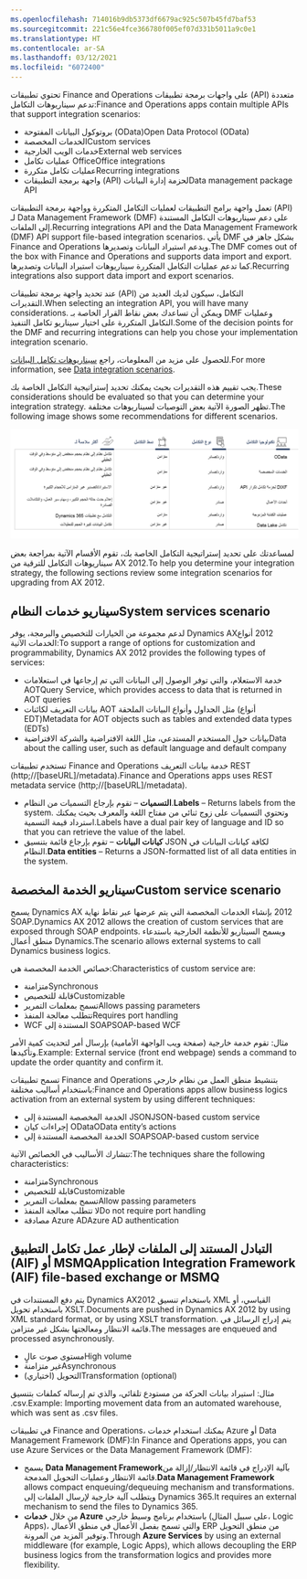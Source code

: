 ```yaml
---
ms.openlocfilehash: 714016b9db5373df6679ac925c507b45fd7baf53
ms.sourcegitcommit: 221c56e4fce366780f005ef07d331b5011a9c0e1
ms.translationtype: HT
ms.contentlocale: ar-SA
ms.lasthandoff: 03/12/2021
ms.locfileid: "6072400"
---
```

<span data-ttu-id="2dfd6-101">تحتوي تطبيقات Finance and Operations على واجهات برمجة تطبيقات (API) متعددة تدعم سيناريوهات التكامل:</span><span class="sxs-lookup"><span data-stu-id="2dfd6-101">Finance and Operations apps contain multiple APIs that support integration scenarios:</span></span>
 
- <span data-ttu-id="2dfd6-102">بروتوكول البيانات المفتوحة (OData)</span><span class="sxs-lookup"><span data-stu-id="2dfd6-102">Open Data Protocol (OData)</span></span>
- <span data-ttu-id="2dfd6-103">الخدمات المخصصة</span><span class="sxs-lookup"><span data-stu-id="2dfd6-103">Custom services</span></span>
- <span data-ttu-id="2dfd6-104">خدمات الويب الخارجية</span><span class="sxs-lookup"><span data-stu-id="2dfd6-104">External web services</span></span>
- <span data-ttu-id="2dfd6-105">عمليات تكامل Office‬‏‫</span><span class="sxs-lookup"><span data-stu-id="2dfd6-105">Office integrations</span></span>
- <span data-ttu-id="2dfd6-106">عمليات تكامل متكررة</span><span class="sxs-lookup"><span data-stu-id="2dfd6-106">Recurring integrations</span></span>
- <span data-ttu-id="2dfd6-107">واجهة برمجة التطبيقات (API) لحزمة إدارة البيانات</span><span class="sxs-lookup"><span data-stu-id="2dfd6-107">Data management package API</span></span>

<span data-ttu-id="2dfd6-108">تعمل واجهة برامج التطبيقات لعمليات التكامل المتكررة وواجهة برمجة التطبيقات (API) لـ Data Management Framework‏ (DMF) على دعم سيناريوهات التكامل المستندة إلى الملفات.</span><span class="sxs-lookup"><span data-stu-id="2dfd6-108">Recurring integrations API and the Data Management Framework (DMF) API support file-based integration scenarios.</span></span> <span data-ttu-id="2dfd6-109">يأتي DMF بشكل جاهز في Finance and Operations ويدعم استيراد البيانات وتصديرها.</span><span class="sxs-lookup"><span data-stu-id="2dfd6-109">The DMF comes out of the box with Finance and Operations and supports data import and export.</span></span> <span data-ttu-id="2dfd6-110">كما تدعم عمليات التكامل المتكررة سيناريوهات استيراد البيانات وتصديرها.</span><span class="sxs-lookup"><span data-stu-id="2dfd6-110">Recurring integrations also support data import and export scenarios.</span></span>

<span data-ttu-id="2dfd6-111">عند تحديد واجهة برمجة تطبيقات (API) التكامل، سيكون لديك العديد من التقديرات.</span><span class="sxs-lookup"><span data-stu-id="2dfd6-111">When selecting an integration API, you will have many considerations.</span></span> <span data-ttu-id="2dfd6-112">ويمكن أن تساعدك بعض نقاط القرار الخاصة بـ DMF وعمليات التكامل المتكررة على اختيار سيناريو تكامل التنفيذ.</span><span class="sxs-lookup"><span data-stu-id="2dfd6-112">Some of the decision points for the DMF and recurring integrations can help you chose your implementation integration scenario.</span></span>

<span data-ttu-id="2dfd6-113">للحصول على مزيد من المعلومات، راجع [سيناريوهات تكامل البيانات](https://docs.microsoft.com/learn/modules/integration-patterns-finance-operations/4-scenarios/?azure-portal=true).</span><span class="sxs-lookup"><span data-stu-id="2dfd6-113">For more information, see [Data integration scenarios](https://docs.microsoft.com/learn/modules/integration-patterns-finance-operations/4-scenarios/?azure-portal=true).</span></span>

<span data-ttu-id="2dfd6-114">يجب تقييم هذه التقديرات بحيث يمكنك تحديد إستراتيجية التكامل الخاصة بك.</span><span class="sxs-lookup"><span data-stu-id="2dfd6-114">These considerations should be evaluated so that you can determine your integration strategy.</span></span> <span data-ttu-id="2dfd6-115">تظهر الصورة الآتية بعض التوصيات لسيناريوهات مختلفة.</span><span class="sxs-lookup"><span data-stu-id="2dfd6-115">The following image shows some recommendations for different scenarios.</span></span>

![جدول التوصيات لسيناريوهات التكامل المختلفة.](../media/strategy.png)

<span data-ttu-id="2dfd6-117">لمساعدتك على تحديد إستراتيجية التكامل الخاصة بك، تقوم الأقسام الآتية بمراجعة بعض سيناريوهات التكامل للترقية من AX ‏2012.</span><span class="sxs-lookup"><span data-stu-id="2dfd6-117">To help you determine your integration strategy, the following sections review some integration scenarios for upgrading from AX 2012.</span></span>

## <a name="system-services-scenario"></a><span data-ttu-id="2dfd6-118">سيناريو خدمات النظام</span><span class="sxs-lookup"><span data-stu-id="2dfd6-118">System services scenario</span></span>

<span data-ttu-id="2dfd6-119">لدعم مجموعة من الخيارات للتخصيص والبرمجة، يوفر Dynamics AX‏ 2012 أنواع الخدمات الآتية:</span><span class="sxs-lookup"><span data-stu-id="2dfd6-119">To support a range of options for customization and programmability, Dynamics AX 2012 provides the following types of services:</span></span>

- <span data-ttu-id="2dfd6-120">خدمة الاستعلام، والتي توفر الوصول إلى البيانات التي تم إرجاعها في استعلامات AOT</span><span class="sxs-lookup"><span data-stu-id="2dfd6-120">Query Service, which provides access to data that is returned in AOT queries</span></span>
- <span data-ttu-id="2dfd6-121">بيانات التعريف لكائنات AOT مثل الجداول وأنواع البيانات الملحقة (أنواع EDT)</span><span class="sxs-lookup"><span data-stu-id="2dfd6-121">Metadata for AOT objects such as tables and extended data types (EDTs)</span></span>
- <span data-ttu-id="2dfd6-122">بيانات حول المستخدم المستدعي، مثل اللغة الافتراضية والشركة الافتراضية</span><span class="sxs-lookup"><span data-stu-id="2dfd6-122">Data about the calling user, such as default language and default company</span></span>

<span data-ttu-id="2dfd6-123">تستخدم تطبيقات Finance and Operations خدمة بيانات التعريف REST ‏(‎http;‎//\[‎baseURL]/metadata).</span><span class="sxs-lookup"><span data-stu-id="2dfd6-123">Finance and Operations apps uses REST metadata service (http;//\[baseURL]/metadata).</span></span> 

- <span data-ttu-id="2dfd6-124">**التسميات** – تقوم بإرجاع التسميات من النظام.</span><span class="sxs-lookup"><span data-stu-id="2dfd6-124">**Labels** – Returns labels from the system.</span></span> <span data-ttu-id="2dfd6-125">وتحتوي التسميات على زوج ثنائي من مفتاح اللغة والمعرف بحيث يمكنك استرداد قيمة التسمية.</span><span class="sxs-lookup"><span data-stu-id="2dfd6-125">Labels have a dual pair key of language and ID so that you can retrieve the value of the label.</span></span>
- <span data-ttu-id="2dfd6-126">**كيانات البيانات** – تقوم بإرجاع قائمة بتنسيق JSON لكافة كيانات البيانات في النظام.</span><span class="sxs-lookup"><span data-stu-id="2dfd6-126">**Data entities** – Returns a JSON-formatted list of all data entities in the system.</span></span>

## <a name="custom-service-scenario"></a><span data-ttu-id="2dfd6-127">سيناريو الخدمة المخصصة</span><span class="sxs-lookup"><span data-stu-id="2dfd6-127">Custom service scenario</span></span>


<span data-ttu-id="2dfd6-128">يسمح Dynamics AX ‏2012 بإنشاء الخدمات المخصصة التي يتم عرضها عبر نقاط نهاية SOAP.</span><span class="sxs-lookup"><span data-stu-id="2dfd6-128">Dynamics AX 2012 allows the creation of custom services that are exposed through SOAP endpoints.</span></span> <span data-ttu-id="2dfd6-129">ويسمح السيناريو للأنظمة الخارجية باستدعاء منطق أعمال Dynamics.</span><span class="sxs-lookup"><span data-stu-id="2dfd6-129">The scenario allows external systems to call Dynamics business logics.</span></span>

<span data-ttu-id="2dfd6-130">خصائص الخدمة المخصصة هي:</span><span class="sxs-lookup"><span data-stu-id="2dfd6-130">Characteristics of custom service are:</span></span> 

- <span data-ttu-id="2dfd6-131">متزامنة</span><span class="sxs-lookup"><span data-stu-id="2dfd6-131">Synchronous</span></span>
- <span data-ttu-id="2dfd6-132">قابلة للتخصيص</span><span class="sxs-lookup"><span data-stu-id="2dfd6-132">Customizable</span></span>
- <span data-ttu-id="2dfd6-133">تسمح بمعلمات التمرير</span><span class="sxs-lookup"><span data-stu-id="2dfd6-133">Allows passing parameters</span></span>
- <span data-ttu-id="2dfd6-134">تتطلب معالجة المنفذ</span><span class="sxs-lookup"><span data-stu-id="2dfd6-134">Requires port handling</span></span>
- <span data-ttu-id="2dfd6-135">WCF المستندة إلى SOAP</span><span class="sxs-lookup"><span data-stu-id="2dfd6-135">SOAP-based WCF</span></span>

<span data-ttu-id="2dfd6-136">مثال: تقوم خدمة خارجية (صفحة ويب الواجهة الأمامية) بإرسال أمر لتحديث كمية الأمر وتأكيدها.</span><span class="sxs-lookup"><span data-stu-id="2dfd6-136">Example: External service (front end webpage) sends a command to update the order quantity and confirm it.</span></span>


<span data-ttu-id="2dfd6-137">تسمح تطبيقات Finance and Operations بتنشيط منطق العمل من نظام خارجي باستخدام أساليب مختلفة:</span><span class="sxs-lookup"><span data-stu-id="2dfd6-137">Finance and Operations apps allow business logics activation from an external system by using different techniques:</span></span>

- <span data-ttu-id="2dfd6-138">الخدمة المخصصة المستندة إلى JSON</span><span class="sxs-lookup"><span data-stu-id="2dfd6-138">JSON-based custom service</span></span>
- <span data-ttu-id="2dfd6-139">إجراءات كيان OData</span><span class="sxs-lookup"><span data-stu-id="2dfd6-139">OData entity’s actions</span></span>
- <span data-ttu-id="2dfd6-140">الخدمة المخصصة المستندة إلى SOAP</span><span class="sxs-lookup"><span data-stu-id="2dfd6-140">SOAP-based custom service</span></span>

<span data-ttu-id="2dfd6-141">تتشارك الأساليب في الخصائص الآتية:</span><span class="sxs-lookup"><span data-stu-id="2dfd6-141">The techniques share the following characteristics:</span></span>

- <span data-ttu-id="2dfd6-142">متزامنة</span><span class="sxs-lookup"><span data-stu-id="2dfd6-142">Synchronous</span></span>
- <span data-ttu-id="2dfd6-143">قابلة للتخصيص</span><span class="sxs-lookup"><span data-stu-id="2dfd6-143">Customizable</span></span>
- <span data-ttu-id="2dfd6-144">تسمح بمعلمات التمرير</span><span class="sxs-lookup"><span data-stu-id="2dfd6-144">Allow passing parameters</span></span> 
- <span data-ttu-id="2dfd6-145">لا تتطلب معالجة المنفذ</span><span class="sxs-lookup"><span data-stu-id="2dfd6-145">Do not require port handling</span></span>
- <span data-ttu-id="2dfd6-146">مصادقة Azure AD</span><span class="sxs-lookup"><span data-stu-id="2dfd6-146">Azure AD authentication</span></span>

## <a name="application-integration-framework-aif-file-based-exchange-or-msmq"></a><span data-ttu-id="2dfd6-147">التبادل المستند إلى الملفات لإطار عمل تكامل التطبيق (AIF) أو MSMQ</span><span class="sxs-lookup"><span data-stu-id="2dfd6-147">Application Integration Framework (AIF) file-based exchange or MSMQ</span></span> 

<span data-ttu-id="2dfd6-148">يتم دفع المستندات في Dynamics AX2012 باستخدام تنسيق XML القياسي، أو باستخدام تحويل XSLT.</span><span class="sxs-lookup"><span data-stu-id="2dfd6-148">Documents are pushed in Dynamics AX 2012 by using XML standard format, or by using XSLT transformation.</span></span> <span data-ttu-id="2dfd6-149">يتم إدراج الرسائل في قائمة الانتظار ومعالجتها بشكل غير متزامن.</span><span class="sxs-lookup"><span data-stu-id="2dfd6-149">The messages are enqueued and processed asynchronously.</span></span>

- <span data-ttu-id="2dfd6-150">مستوى صوت عالٍ</span><span class="sxs-lookup"><span data-stu-id="2dfd6-150">High volume</span></span>
- <span data-ttu-id="2dfd6-151">غير متزامنة</span><span class="sxs-lookup"><span data-stu-id="2dfd6-151">Asynchronous</span></span> 
- <span data-ttu-id="2dfd6-152">التحويل (اختياري)</span><span class="sxs-lookup"><span data-stu-id="2dfd6-152">Transformation (optional)</span></span>


<span data-ttu-id="2dfd6-153">مثال: استيراد بيانات الحركة من مستودع تلقائي، والذي تم إرساله كملفات بتنسيق ‎.csv.</span><span class="sxs-lookup"><span data-stu-id="2dfd6-153">Example: Importing movement data from an automated warehouse, which was sent as .csv files.</span></span>

<span data-ttu-id="2dfd6-154">في تطبيقات Finance and Operations، يمكنك استخدام خدمات Azure أو Data Management Framework‏ (DMF):</span><span class="sxs-lookup"><span data-stu-id="2dfd6-154">In Finance and Operations apps, you can use Azure Services or the Data Management Framework (DMF):</span></span>

- <span data-ttu-id="2dfd6-155">يسمح **Data Management Framework‏** بآلية الإدراج في قائمة الانتظار/إزالة من قائمة الانتظار وعمليات التحويل المدمجة.</span><span class="sxs-lookup"><span data-stu-id="2dfd6-155">**Data Management Framework** allows compact enqueuing/dequeuing mechanism and transformations.</span></span> <span data-ttu-id="2dfd6-156">ويتطلب آلية خارجية لإرسال الملفات إلى Dynamics 365.</span><span class="sxs-lookup"><span data-stu-id="2dfd6-156">It requires an external mechanism to send the files to Dynamics 365.</span></span>
- <span data-ttu-id="2dfd6-157">من خلال **خدمات Azure** باستخدام برنامج وسيط خارجي (على سبيل المثال، Logic Apps)، والتي تسمح بفصل الأعمال في منطق الأعمال ERP من منطق التحويل وتوفير المزيد من المرونة.</span><span class="sxs-lookup"><span data-stu-id="2dfd6-157">Through **Azure Services** by using an external middleware (for example, Logic Apps), which allows decoupling the ERP business logics from the transformation logics and provides more flexibility.</span></span>

